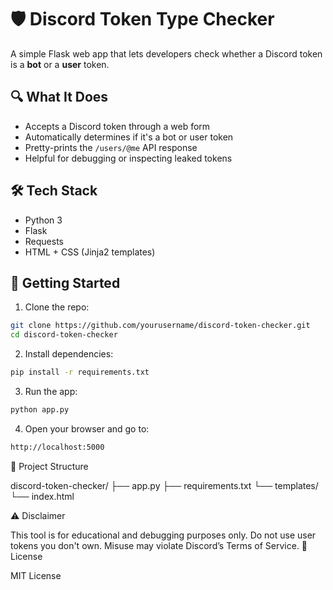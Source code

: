 # 🛡️ Discord Token Type Checker

A simple Flask web app that lets developers check whether a Discord token is a **bot** or a **user** token.

## 🔍 What It Does

- Accepts a Discord token through a web form
- Automatically determines if it's a bot or user token
- Pretty-prints the `/users/@me` API response
- Helpful for debugging or inspecting leaked tokens

## 🛠️ Tech Stack

- Python 3
- Flask
- Requests
- HTML + CSS (Jinja2 templates)

## 🚀 Getting Started

1. Clone the repo:

```bash
git clone https://github.com/yourusername/discord-token-checker.git
cd discord-token-checker
```
2. Install dependencies:
```bash
pip install -r requirements.txt
```
3. Run the app:
```bash
python app.py
```
4. Open your browser and go to:
```bash
http://localhost:5000
```
📁 Project Structure

discord-token-checker/
├── app.py
├── requirements.txt
└── templates/
    └── index.html

⚠️ Disclaimer

This tool is for educational and debugging purposes only. Do not use user tokens you don't own. Misuse may violate Discord’s Terms of Service.
📄 License

MIT License
